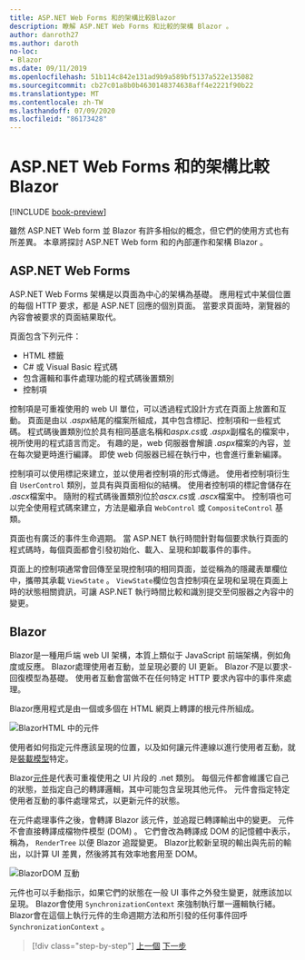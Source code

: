 ```yaml
---
title: ASP.NET Web Forms 和的架構比較Blazor
description: 瞭解 ASP.NET Web Forms 和比較的架構 Blazor 。
author: danroth27
ms.author: daroth
no-loc:
- Blazor
ms.date: 09/11/2019
ms.openlocfilehash: 51b114c842e131ad9b9a589bf5137a522e135082
ms.sourcegitcommit: cb27c01a8b0b4630148374638aff4e2221f90b22
ms.translationtype: MT
ms.contentlocale: zh-TW
ms.lasthandoff: 07/09/2020
ms.locfileid: "86173428"
---
```

# <a name="architecture-comparison-of-aspnet-web-forms-and-blazor"></a>ASP.NET Web Forms 和的架構比較Blazor

[!INCLUDE [book-preview](../../../includes/book-preview.md)]

雖然 ASP.NET Web form 並 Blazor 有許多相似的概念，但它們的使用方式也有所差異。 本章將探討 ASP.NET Web form 和的內部運作和架構 Blazor 。

## <a name="aspnet-web-forms"></a>ASP.NET Web Forms

ASP.NET Web Forms 架構是以頁面為中心的架構為基礎。 應用程式中某個位置的每個 HTTP 要求，都是 ASP.NET 回應的個別頁面。 當要求頁面時，瀏覽器的內容會被要求的頁面結果取代。

頁面包含下列元件：

- HTML 標籤
- C# 或 Visual Basic 程式碼
- 包含邏輯和事件處理功能的程式碼後置類別
- 控制項

控制項是可重複使用的 web UI 單位，可以透過程式設計方式在頁面上放置和互動。 頁面是由以 *.aspx*結尾的檔案所組成，其中包含標記、控制項和一些程式碼。 程式碼後置類別位於具有相同基底名稱和*aspx.cs*或 *.aspx*副檔名的檔案中，視所使用的程式語言而定。 有趣的是，web 伺服器會解讀 *.aspx*檔案的內容，並在每次變更時進行編譯。 即使 web 伺服器已經在執行中，也會進行重新編譯。

控制項可以使用標記來建立，並以使用者控制項的形式傳遞。 使用者控制項衍生自 `UserControl` 類別，並具有與頁面相似的結構。 使用者控制項的標記會儲存在 *.ascx*檔案中。 隨附的程式碼後置類別位於*ascx.cs*或 *.ascx*檔案中。 控制項也可以完全使用程式碼來建立，方法是繼承自 `WebControl` 或 `CompositeControl` 基類。

頁面也有廣泛的事件生命週期。 當 ASP.NET 執行時間針對每個要求執行頁面的程式碼時，每個頁面都會引發初始化、載入、呈現和卸載事件的事件。

頁面上的控制項通常會回傳至呈現控制項的相同頁面，並從稱為的隱藏表單欄位中，攜帶其承載 `ViewState` 。 `ViewState`欄位包含控制項在呈現和呈現在頁面上時的狀態相關資訊，可讓 ASP.NET 執行時間比較和識別提交至伺服器之內容中的變更。

## Blazor

Blazor是一種用戶端 web UI 架構，本質上類似于 JavaScript 前端架構，例如角度或反應。 Blazor處理使用者互動，並呈現必要的 UI 更新。 Blazor*不*是以要求-回復模型為基礎。 使用者互動會當做不在任何特定 HTTP 要求內容中的事件來處理。

Blazor應用程式是由一個或多個在 HTML 網頁上轉譯的根元件所組成。

![BlazorHTML 中的元件](./media/architecture-comparison/blazor-components-in-html.png)

使用者如何指定元件應該呈現的位置，以及如何讓元件連線以進行使用者互動，就是[裝載模型](hosting-models.md)特定。

Blazor[元件](components.md)是代表可重複使用之 UI 片段的 .net 類別。 每個元件都會維護它自己的狀態，並指定自己的轉譯邏輯，其中可能包含呈現其他元件。 元件會指定特定使用者互動的事件處理常式，以更新元件的狀態。

在元件處理事件之後，會轉譯 Blazor 該元件，並追蹤已轉譯輸出中的變更。 元件不會直接轉譯成檔物件模型 (DOM) 。 它們會改為轉譯成 DOM 的記憶體中表示，稱為， `RenderTree` 以便 Blazor 追蹤變更。 Blazor比較新呈現的輸出與先前的輸出，以計算 UI 差異，然後將其有效率地套用至 DOM。

![BlazorDOM 互動](./media/architecture-comparison/blazor-dom-interaction.png)

元件也可以手動指示，如果它們的狀態在一般 UI 事件之外發生變更，就應該加以呈現。 Blazor會使用 `SynchronizationContext` 來強制執行單一邏輯執行緒。 Blazor會在這個上執行元件的生命週期方法和所引發的任何事件回呼 `SynchronizationContext` 。

>[!div class="step-by-step"]
>[上一個](introduction.md) 
>[下一步](hosting-models.md)

